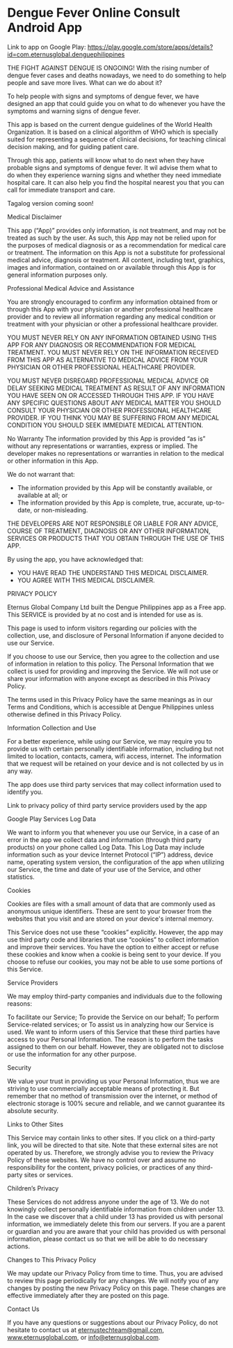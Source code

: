 # Dengue Fever Online Consult Android App
Link to app on Google Play:
https://play.google.com/store/apps/details?id=com.eternusglobal.denguephilippines


THE FIGHT AGAINST DENGUE IS ONGOING!
With the rising number of dengue fever cases and deaths nowadays, we need to do something to help people and save more lives. What can we do about it? 

To help people with signs and symptoms of dengue fever, we have designed an app that could guide you on what to do whenever you have the symptoms and warning signs of dengue fever. 

This app is based on the current dengue guidelines of the World Health Organization. It is based on a clinical algorithm of WHO which is specially suited for representing a sequence of clinical decisions, for teaching clinical decision making, and for guiding patient care. 

Through this app, patients will know what to do next when they have probable signs and symptoms of dengue fever. It wil advise them what to do when they experience warning signs and whether they need immediate hospital care. It can also help you find the hospital nearest you that you can call for immediate transport and care. 

Tagalog version coming soon!

Medical Disclaimer

This app (“App)” provides only information, is not treatment, and may not be treated as such by the user. As such, this App may not be relied upon for the purposes of medical diagnosis or as a recommendation for medical care or treatment. The information on this App is not a substitute for professional medical advice, diagnosis or treatment. All content, including text, graphics, images and information, contained on or available through this App is for general information purposes only. 

Professional Medical Advice and Assistance 

You are strongly encouraged to confirm any information obtained from or through this App with your physician or another professional healthcare provider and to review all information regarding any medical condition or treatment with your physician or other a professional healthcare provider. 

YOU MUST NEVER RELY ON ANY INFORMATION OBTAINED USING THIS APP FOR ANY DIAGNOSIS OR RECOMMENDATION FOR MEDICAL TREATMENT. YOU MUST NEVER RELY ON THE INFORMATION RECEIVED FROM THIS APP AS ALTERNATIVE TO MEDICAL ADVICE FROM YOUR PHYSICIAN OR OTHER PROFESSIONAL HEALTHCARE PROVIDER. 

YOU MUST NEVER DISREGARD PROFESSIONAL MEDICAL ADVICE OR DELAY SEEKING MEDICAL TREATMENT AS RESULT OF ANY INFORMATION YOU HAVE SEEN ON OR ACCESSED THROUGH THIS APP. IF YOU HAVE ANY SPECIFIC QUESTIONS ABOUT ANY MEDICAL MATTER YOU SHOULD CONSULT YOUR PHYSICIAN OR OTHER PROFESSIONAL HEALTHCARE PROVIDER. IF YOU THINK YOU MAY BE SUFFERING FROM ANY MEDICAL CONDITION YOU SHOULD SEEK IMMEDIATE MEDICAL ATTENTION. 

No Warranty
The information provided by this App is provided “as is” without any representations or warranties, express or implied. The developer makes no representations or warranties in relation to the medical or other information in this App. 

We do not warrant that:
- The information provided by this App will be constantly available, or available at all; 
or
- The information provided by this App is complete, true, accurate, up-to-date, or non-misleading. 

THE DEVELOPERS ARE NOT RESPONSIBLE OR LIABLE FOR ANY ADVICE, COURSE OF TREATMENT, DIAGNOSIS OR ANY OTHER INFORMATION, SERVICES OR PRODUCTS THAT YOU OBTAIN THROUGH THE USE OF THIS APP.

By using the app, you have acknowledged that:
- YOU HAVE READ THE UNDERSTAND THIS MEDICAL DISCLAIMER.
- YOU AGREE WITH THIS MEDICAL DISCLAIMER.

PRIVACY POLICY

Eternus Global Company Ltd built the Dengue Philippines app as a Free app. This SERVICE is provided by at no cost and is intended for use as is.

This page is used to inform visitors regarding our policies with the collection, use, and disclosure of Personal Information if anyone decided to use our Service.

If you choose to use our Service, then you agree to the collection and use of information in relation to this policy. The Personal Information that we collect is used for providing and improving the Service. We will not use or share your information with anyone except as described in this Privacy Policy.

The terms used in this Privacy Policy have the same meanings as in our Terms and Conditions, which is accessible at Dengue Philippines unless otherwise defined in this Privacy Policy.

Information Collection and Use

For a better experience, while using our Service, we may require you to provide us with certain personally identifiable information, including but not limited to location, contacts, camera, wifi access, internet. The information that we request will be retained on your device and is not collected by us in any way.

The app does use third party services that may collect information used to identify you.

Link to privacy policy of third party service providers used by the app

Google Play Services
Log Data

We want to inform you that whenever you use our Service, in a case of an error in the app we collect data and information (through third party products) on your phone called Log Data. This Log Data may include information such as your device Internet Protocol (“IP”) address, device name, operating system version, the configuration of the app when utilizing our Service, the time and date of your use of the Service, and other statistics.

Cookies

Cookies are files with a small amount of data that are commonly used as anonymous unique identifiers. These are sent to your browser from the websites that you visit and are stored on your device's internal memory.

This Service does not use these “cookies” explicitly. However, the app may use third party code and libraries that use “cookies” to collect information and improve their services. You have the option to either accept or refuse these cookies and know when a cookie is being sent to your device. If you choose to refuse our cookies, you may not be able to use some portions of this Service.

Service Providers

We may employ third-party companies and individuals due to the following reasons:

To facilitate our Service;
To provide the Service on our behalf;
To perform Service-related services; or
To assist us in analyzing how our Service is used.
We want to inform users of this Service that these third parties have access to your Personal Information. The reason is to perform the tasks assigned to them on our behalf. However, they are obligated not to disclose or use the information for any other purpose.

Security

We value your trust in providing us your Personal Information, thus we are striving to use commercially acceptable means of protecting it. But remember that no method of transmission over the internet, or method of electronic storage is 100% secure and reliable, and we cannot guarantee its absolute security.

Links to Other Sites

This Service may contain links to other sites. If you click on a third-party link, you will be directed to that site. Note that these external sites are not operated by us. Therefore, we strongly advise you to review the Privacy Policy of these websites. We have no control over and assume no responsibility for the content, privacy policies, or practices of any third-party sites or services.

Children’s Privacy

These Services do not address anyone under the age of 13. We do not knowingly collect personally identifiable information from children under 13. In the case we discover that a child under 13 has provided us with personal information, we immediately delete this from our servers. If you are a parent or guardian and you are aware that your child has provided us with personal information, please contact us so that we will be able to do necessary actions.

Changes to This Privacy Policy

We may update our Privacy Policy from time to time. Thus, you are advised to review this page periodically for any changes. We will notify you of any changes by posting the new Privacy Policy on this page. These changes are effective immediately after they are posted on this page.

Contact Us

If you have any questions or suggestions about our Privacy Policy, do not hesitate to contact us at eternustechteam@gmail.com, www.eternusglobal.com, or info@eternusglobal.com.



